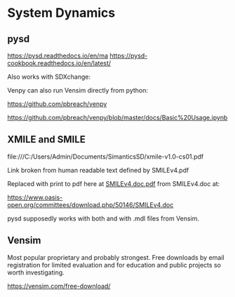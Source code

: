 # System Dynamics

## pysd
https://pysd.readthedocs.io/en/ma
https://pysd-cookbook.readthedocs.io/en/latest/

Also works with SDXchange:

Venpy can also run Vensim directly from python:

https://github.com/pbreach/venpy

https://github.com/pbreach/venpy/blob/master/docs/Basic%20Usage.ipynb

## XMILE and SMILE

file:///C:/Users/Admin/Documents/SimanticsSD/xmile-v1.0-cs01.pdf

Link broken from human readable text defined by SMILEv4.pdf 

Replaced with print to pdf here at [SMILEv4.doc.pdf](SMILEv4.doc.pdf) from SMILEv4.doc at:

https://www.oasis-open.org/committees/download.php/50146/SMILEv4.doc


pysd supposedly works with both and with .mdl files from Vensim.

## Vensim

Most popular proprietary and probably strongest. Free downloads by email registration for limited evaluation and for education and public projects so worth investigating.

https://vensim.com/free-download/
